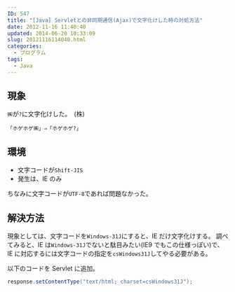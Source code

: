```yaml
---
ID: 547
title: "[Java] Servletとの非同期通信(Ajax)で文字化けした時の対処方法"
date: 2012-11-16 11:40:40
updated: 2014-06-20 10:33:09
slug: 20121116114040.html
categories:
  - プログラム
tags:
  - Java
---
```


<!--more-->

## 現象

`㈱`が`?`に文字化けした。　<span class="text-muted">(株)</span>

```
「ホゲホゲ㈱」⇒「ホゲホゲ?」
```

## 環境

- 文字コードが`Shift-JIS`
- 発生は、IE のみ

ちなみに文字コードが`UTF-8`であれば問題なかった。

## 解決方法

現象としては、文字コードを`Windows-31J`にすると、IE だけ文字化けする。
調べてみると、IE は`Windows-31J`でないと駄目みたい(IE9 でもこの仕様っぽい)で、IE に対応するには文字コードの指定を`csWindows31J`してやる必要がある。

以下のコードを Servlet に追加。

```java
response.setContentType("text/html; charset=csWindows31J");
```
